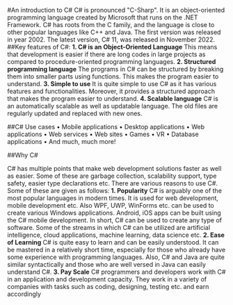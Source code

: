 
#An introduction to C#
C# is pronounced "C-Sharp".
It is an object-oriented programming language created by Microsoft that runs on the .NET Framework.
C# has roots from the C family, and the language is close to other popular languages like C++ and Java.
The first version was released in year 2002. The latest version, C# 11, was released in November 2022.
##Key features of C#:
**1. C# is an Object-Oriented Language**
 This means that development is easier if there are long codes in large projects as compared to procedure-oriented programming languages.
**2. Structured programming language**
The programs in C# can be structured by breaking them into smaller parts using functions. This makes the program easier to understand.
**3. Simple to use**
It is quite simple to use C# as it has various features and functionalities. Moreover, it provides a structured approach that makes the program easier to understand.
**4. Scalable language**
C# is an automatically scalable as well as updatable language. The old files are regularly updated and replaced with new ones.

##C# Use cases
•	Mobile applications
•	Desktop applications
•	Web applications
•	Web services
•	Web sites
•	Games
•	VR
•	Database applications
•	And much, much more!

##Why C#

C# has multiple points that make web development solutions faster as well as easier. Some of these are garbage collection, scalability support, type safety, easier type declarations etc. 
There are various reasons to use C#. Some of these are given as follows:
**1. Popularity**
C# is arguably one of the most popular languages in modern times. It is used for web development, mobile development etc. Also WPF, UWP, WinForms etc. can be used to create various Windows applications. Android, iOS apps can be built using the C# mobile development. 
In short, C# can be used to create any type of software. Some of the streams in which C# can be utilized are artificial intelligence, cloud applications, machine learning, data science etc.
**2. Ease of Learning**
C# is quite easy to learn and can be easily understood. It can be mastered in a relatively short time, especially for those who already have some experience with programming languages. Also, C# and Java are quite similar syntactically and those who are well versed in Java can easily understand C#.
**3. Pay Scale**
C# programmers and developers work with C# in an application and development capacity. They work in a variety of companies with tasks such as coding, designing, testing etc. and earn accordingly
